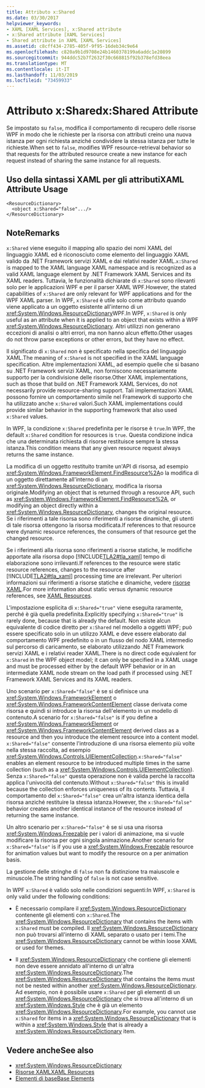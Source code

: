 ```yaml
---
title: Attributo x:Shared
ms.date: 03/30/2017
helpviewer_keywords:
- XAML [XAML Services], x:Shared attribute
- x:Shared attribute [XAML Services]
- Shared attribute in XAML [XAML Services]
ms.assetid: c8cff434-2785-405f-9f95-16deb34c9e64
ms.openlocfilehash: c820a9b1d9708e24b1460378199a6addc1e20899
ms.sourcegitcommit: 944ddc52b7f2632f30c668815f92b378efd38eea
ms.translationtype: MT
ms.contentlocale: it-IT
ms.lasthandoff: 11/03/2019
ms.locfileid: "73459933"
---
```

# <a name="xshared-attribute"></a><span data-ttu-id="14a48-102">Attributo x:Shared</span><span class="sxs-lookup"><span data-stu-id="14a48-102">x:Shared Attribute</span></span>
<span data-ttu-id="14a48-103">Se impostato su `false`, modifica il comportamento di recupero delle risorse WPF in modo che le richieste per la risorsa con attributi creino una nuova istanza per ogni richiesta anziché condividere la stessa istanza per tutte le richieste.</span><span class="sxs-lookup"><span data-stu-id="14a48-103">When set to `false`, modifies WPF resource-retrieval behavior so that requests for the attributed resource create a new instance for each request instead of sharing the same instance for all requests.</span></span>  
  
## <a name="xaml-attribute-usage"></a><span data-ttu-id="14a48-104">Uso della sintassi XAML per gli attributi</span><span class="sxs-lookup"><span data-stu-id="14a48-104">XAML Attribute Usage</span></span>  
  
```xaml  
<ResourceDictionary>  
  <object x:Shared="false".../>  
</ResourceDictionary>  
```  
  
## <a name="remarks"></a><span data-ttu-id="14a48-105">Note</span><span class="sxs-lookup"><span data-stu-id="14a48-105">Remarks</span></span>  
 <span data-ttu-id="14a48-106">`x:Shared` viene eseguito il mapping allo spazio dei nomi XAML del linguaggio XAML ed è riconosciuto come elemento del linguaggio XAML valido da .NET Framework servizi XAML e dai relativi reader XAML.</span><span class="sxs-lookup"><span data-stu-id="14a48-106">`x:Shared` is mapped to the XAML language XAML namespace and is recognized as a valid XAML language element by .NET Framework XAML Services and its XAML readers.</span></span> <span data-ttu-id="14a48-107">Tuttavia, le funzionalità dichiarate di `x:Shared` sono rilevanti solo per le applicazioni WPF e per il parser XAML WPF.</span><span class="sxs-lookup"><span data-stu-id="14a48-107">However, the stated capabilities of `x:Shared` are only relevant for WPF applications and for the WPF XAML parser.</span></span> <span data-ttu-id="14a48-108">In WPF, `x:Shared` è utile solo come attributo quando viene applicato a un oggetto esistente all'interno di un <xref:System.Windows.ResourceDictionary>WPF.</span><span class="sxs-lookup"><span data-stu-id="14a48-108">In WPF, `x:Shared` is only useful as an attribute when it is applied to an object that exists within a WPF <xref:System.Windows.ResourceDictionary>.</span></span> <span data-ttu-id="14a48-109">Altri utilizzi non generano eccezioni di analisi o altri errori, ma non hanno alcun effetto.</span><span class="sxs-lookup"><span data-stu-id="14a48-109">Other usages do not throw parse exceptions or other errors, but they have no effect.</span></span>  
  
 <span data-ttu-id="14a48-110">Il significato di `x:Shared` non è specificato nella specifica del linguaggio XAML.</span><span class="sxs-lookup"><span data-stu-id="14a48-110">The meaning of `x:Shared` is not specified in the XAML language specification.</span></span> <span data-ttu-id="14a48-111">Altre implementazioni XAML, ad esempio quelle che si basano su .NET Framework servizi XAML, non forniscono necessariamente supporto per la condivisione delle risorse.</span><span class="sxs-lookup"><span data-stu-id="14a48-111">Other XAML implementations, such as those that build on .NET Framework XAML Services, do not necessarily provide resource-sharing support.</span></span> <span data-ttu-id="14a48-112">Tali implementazioni XAML possono fornire un comportamento simile nel Framework di supporto che ha utilizzato anche `x:Shared` valori.</span><span class="sxs-lookup"><span data-stu-id="14a48-112">Such XAML implementations could provide similar behavior in the supporting framework that also used `x:Shared` values.</span></span>  
  
 <span data-ttu-id="14a48-113">In WPF, la condizione `x:Shared` predefinita per le risorse è `true`.</span><span class="sxs-lookup"><span data-stu-id="14a48-113">In WPF, the default `x:Shared` condition for resources is `true`.</span></span> <span data-ttu-id="14a48-114">Questa condizione indica che una determinata richiesta di risorse restituisce sempre la stessa istanza.</span><span class="sxs-lookup"><span data-stu-id="14a48-114">This condition means that any given resource request always returns the same instance.</span></span>  
  
 <span data-ttu-id="14a48-115">La modifica di un oggetto restituito tramite un'API di risorsa, ad esempio <xref:System.Windows.FrameworkElement.FindResource%2A>o la modifica di un oggetto direttamente all'interno di un <xref:System.Windows.ResourceDictionary>, modifica la risorsa originale.</span><span class="sxs-lookup"><span data-stu-id="14a48-115">Modifying an object that is returned through a resource API, such as <xref:System.Windows.FrameworkElement.FindResource%2A>, or modifying an object directly within a <xref:System.Windows.ResourceDictionary>, changes the original resource.</span></span> <span data-ttu-id="14a48-116">Se i riferimenti a tale risorsa sono riferimenti a risorse dinamiche, gli utenti di tale risorsa ottengono la risorsa modificata.</span><span class="sxs-lookup"><span data-stu-id="14a48-116">If references to that resource were dynamic resource references, the consumers of that resource get the changed resource.</span></span>  
  
 <span data-ttu-id="14a48-117">Se i riferimenti alla risorsa sono riferimenti a risorse statiche, le modifiche apportate alla risorsa dopo [!INCLUDE[TLA2#tla_xaml](../../../includes/tla2sharptla-xaml-md.md)] tempo di elaborazione sono irrilevanti.</span><span class="sxs-lookup"><span data-stu-id="14a48-117">If references to the resource were static resource references, changes to the resource after [!INCLUDE[TLA2#tla_xaml](../../../includes/tla2sharptla-xaml-md.md)] processing time are irrelevant.</span></span> <span data-ttu-id="14a48-118">Per ulteriori informazioni sui riferimenti a risorse statiche e dinamiche, vedere [risorse XAML](../../desktop-wpf/fundamentals/xaml-resources-define.md).</span><span class="sxs-lookup"><span data-stu-id="14a48-118">For more information about static versus dynamic resource references, see [XAML Resources](../../desktop-wpf/fundamentals/xaml-resources-define.md).</span></span>  
  
 <span data-ttu-id="14a48-119">L'impostazione esplicita di `x:Shared="true"` viene eseguita raramente, perché è già quella predefinita.</span><span class="sxs-lookup"><span data-stu-id="14a48-119">Explicitly specifying `x:Shared="true"` is rarely done, because that is already the default.</span></span> <span data-ttu-id="14a48-120">Non esiste alcun equivalente di codice diretto per `x:Shared` nel modello a oggetti WPF; può essere specificato solo in un utilizzo XAML e deve essere elaborato dal comportamento WPF predefinito o in un flusso del nodo XAML intermedio sul percorso di caricamento, se elaborato utilizzando .NET Framework servizi XAML e i relativi reader XAML.</span><span class="sxs-lookup"><span data-stu-id="14a48-120">There is no direct code equivalent for `x:Shared` in the WPF object model; it can only be specified in a XAML usage and must be processed either by the default WPF behavior or in an intermediate XAML node stream on the load path if processed using .NET Framework XAML Services and its XAML readers.</span></span>  
  
 <span data-ttu-id="14a48-121">Uno scenario per `x:Shared="false"` è se si definisce una <xref:System.Windows.FrameworkElement> o <xref:System.Windows.FrameworkContentElement> classe derivata come risorsa e quindi si introduce la risorsa dell'elemento in un modello di contenuto.</span><span class="sxs-lookup"><span data-stu-id="14a48-121">A scenario for `x:Shared="false"` is if you define a <xref:System.Windows.FrameworkElement> or <xref:System.Windows.FrameworkContentElement> derived class as a resource and then you introduce the element resource into a content model.</span></span> <span data-ttu-id="14a48-122">`x:Shared="false"` consente l'introduzione di una risorsa elemento più volte nella stessa raccolta, ad esempio <xref:System.Windows.Controls.UIElementCollection>.</span><span class="sxs-lookup"><span data-stu-id="14a48-122">`x:Shared="false"` enables an element resource to be introduced multiple times in the same collection (such as a <xref:System.Windows.Controls.UIElementCollection>).</span></span> <span data-ttu-id="14a48-123">Senza `x:Shared="false"` questa operazione non è valida perché la raccolta applica l'univocità del contenuto.</span><span class="sxs-lookup"><span data-stu-id="14a48-123">Without `x:Shared="false"` this is invalid because the collection enforces uniqueness of its contents.</span></span> <span data-ttu-id="14a48-124">Tuttavia, il comportamento del `x:Shared="false"` crea un'altra istanza identica della risorsa anziché restituire la stessa istanza.</span><span class="sxs-lookup"><span data-stu-id="14a48-124">However, the `x:Shared="false"` behavior creates another identical instance of the resource instead of returning the same instance.</span></span>  
  
 <span data-ttu-id="14a48-125">Un altro scenario per `x:Shared="false"` è se si usa una risorsa <xref:System.Windows.Freezable> per i valori di animazione, ma si vuole modificare la risorsa per ogni singola animazione.</span><span class="sxs-lookup"><span data-stu-id="14a48-125">Another scenario for `x:Shared="false"` is if you use a <xref:System.Windows.Freezable> resource for animation values but want to modify the resource on a per animation basis.</span></span>  
  
 <span data-ttu-id="14a48-126">La gestione delle stringhe di `false` non fa distinzione tra maiuscole e minuscole.</span><span class="sxs-lookup"><span data-stu-id="14a48-126">The string handling of `false` is not case sensitive.</span></span>  
  
 <span data-ttu-id="14a48-127">In WPF `x:Shared` è valido solo nelle condizioni seguenti:</span><span class="sxs-lookup"><span data-stu-id="14a48-127">In WPF, `x:Shared` is only valid under the following conditions:</span></span>  
  
- <span data-ttu-id="14a48-128">È necessario compilare il <xref:System.Windows.ResourceDictionary> contenente gli elementi con `x:Shared`.</span><span class="sxs-lookup"><span data-stu-id="14a48-128">The <xref:System.Windows.ResourceDictionary> that contains the items with `x:Shared` must be compiled.</span></span> <span data-ttu-id="14a48-129">Il <xref:System.Windows.ResourceDictionary> non può trovarsi all'interno di XAML separato o usato per i temi.</span><span class="sxs-lookup"><span data-stu-id="14a48-129">The <xref:System.Windows.ResourceDictionary> cannot be within loose XAML or used for themes.</span></span>  
  
- <span data-ttu-id="14a48-130">Il <xref:System.Windows.ResourceDictionary> che contiene gli elementi non deve essere annidato all'interno di un'altra <xref:System.Windows.ResourceDictionary>.</span><span class="sxs-lookup"><span data-stu-id="14a48-130">The <xref:System.Windows.ResourceDictionary> that contains the items must not be nested within another <xref:System.Windows.ResourceDictionary>.</span></span> <span data-ttu-id="14a48-131">Ad esempio, non è possibile usare `x:Shared` per gli elementi di un <xref:System.Windows.ResourceDictionary> che si trova all'interno di un <xref:System.Windows.Style> che è già un elemento <xref:System.Windows.ResourceDictionary>.</span><span class="sxs-lookup"><span data-stu-id="14a48-131">For example, you cannot use `x:Shared` for items in a <xref:System.Windows.ResourceDictionary> that is within a <xref:System.Windows.Style> that is already a <xref:System.Windows.ResourceDictionary> item.</span></span>  
  
## <a name="see-also"></a><span data-ttu-id="14a48-132">Vedere anche</span><span class="sxs-lookup"><span data-stu-id="14a48-132">See also</span></span>

- <xref:System.Windows.ResourceDictionary>
- [<span data-ttu-id="14a48-133">Risorse XAML</span><span class="sxs-lookup"><span data-stu-id="14a48-133">XAML Resources</span></span>](../../desktop-wpf/fundamentals/xaml-resources-define.md)
- [<span data-ttu-id="14a48-134">Elementi di base</span><span class="sxs-lookup"><span data-stu-id="14a48-134">Base Elements</span></span>](../wpf/advanced/base-elements.md)
